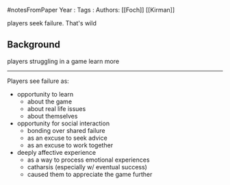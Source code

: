 #notesFromPaper
Year   :
Tags   :
Authors: [[Foch]] [[Kirman]]

players seek failure. That's wild


Background
----------

players struggling in a game learn more

----------


Players see failure as:

 - opportunity to learn
   - about the game
   - about real life issues
   - about themselves
 - opportunity for social interaction
   - bonding over shared failure
   - as an excuse to seek advice
   - as an excuse to work together
 - deeply affective experience
   - as a way to process emotional experiences
   - catharsis (especially w/ eventual success)
   - caused them to appreciate the game further
